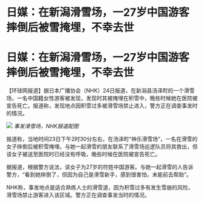 # 日媒：在新潟滑雪场，一27岁中国游客摔倒后被雪掩埋，不幸去世

# 日媒：在新潟滑雪场，一27岁中国游客摔倒后被雪掩埋，不幸去世

【环球网报道】据日本广播协会（NHK）24日报道，在新潟县汤泽町的一个滑雪场，一名中国籍女性游客被发现，发现时其被掩埋在积雪中，晚些时候她在医院被宣告死亡。报道称，发现地点因积雪过多被滑雪场禁止进入，警方正在调查事发时的情况。

![](https://inews.gtimg.com/om_bt/O4v89qf0rUJsLpsQwa0NqWJO6CA3X7he0oZoJrDml8pXkAA/1000)
_事发滑雪场，NHK报道配图_

报道称，当地时间23日下午2时30分左右，在汤泽町“神乐滑雪场”，一名在滑雪的女子摔倒后被积雪掩埋。与她一起滑雪的朋友联系了滑雪场巡逻队员将其救出，但该女子被送至医院时已经没有呼吸，晚些时候在医院被宣告死亡。

据报道，根据警方说法，该女子为27岁的符姓中国游客。与她一起滑雪的人告诉警方，“看到她摔倒了，但因为自己是滑雪新手，感到很害怕，未能前去帮助”。

NHK称，事发地点是适合熟练人士的滑雪道，因为积雪过多有发生雪崩的风险，滑雪场禁止游客进入该区域。警方正在调查事发当时的情况。

